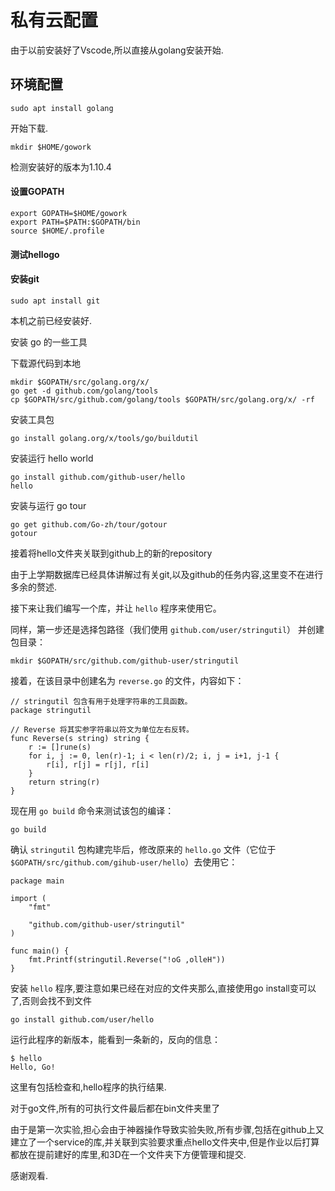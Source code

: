 # 私有云配置

由于以前安装好了Vscode,所以直接从golang安装开始.

## 环境配置

```
sudo apt install golang
```

开始下载.

````
mkdir $HOME/gowork
````

检测安装好的版本为1.10.4

#### 设置GOPATH

```
export GOPATH=$HOME/gowork
export PATH=$PATH:$GOPATH/bin
source $HOME/.profile
```



#### 测试hellogo

#### 安装git

```
sudo apt install git
```

本机之前已经安装好.

安装 go 的一些工具

下载源代码到本地

```
mkdir $GOPATH/src/golang.org/x/
go get -d github.com/golang/tools
cp $GOPATH/src/github.com/golang/tools $GOPATH/src/golang.org/x/ -rf
```

安装工具包

```
go install golang.org/x/tools/go/buildutil
```

安装运行 hello world

```
go install github.com/github-user/hello
hello
```



安装与运行 go tour

```
go get github.com/Go-zh/tour/gotour
gotour
```

接着将hello文件夹关联到github上的新的repository



由于上学期数据库已经具体讲解过有关git,以及github的任务内容,这里变不在进行多余的赘述.



接下来让我们编写一个库，并让 `hello` 程序来使用它。

同样，第一步还是选择包路径（我们使用 `github.com/user/stringutil`） 并创建包目录：

```
mkdir $GOPATH/src/github.com/github-user/stringutil
```

接着，在该目录中创建名为 `reverse.go` 的文件，内容如下：

```
// stringutil 包含有用于处理字符串的工具函数。
package stringutil

// Reverse 将其实参字符串以符文为单位左右反转。
func Reverse(s string) string {
	r := []rune(s)
	for i, j := 0, len(r)-1; i < len(r)/2; i, j = i+1, j-1 {
		r[i], r[j] = r[j], r[i]
	}
	return string(r)
}
```

现在用 `go build` 命令来测试该包的编译：

```
go build
```

确认 `stringutil` 包构建完毕后，修改原来的 `hello.go` 文件（它位于`$GOPATH/src/github.com/gihub-user/hello`）去使用它：

```
package main

import (
	"fmt"

	"github.com/github-user/stringutil"
)

func main() {
	fmt.Printf(stringutil.Reverse("!oG ,olleH"))
}
```

安装 `hello` 程序,要注意如果已经在对应的文件夹那么,直接使用go install变可以了,否则会找不到文件

```
go install github.com/user/hello
```

运行此程序的新版本，能看到一条新的，反向的信息：

```
$ hello
Hello, Go!
```

这里有包括检查和,hello程序的执行结果.

对于go文件,所有的可执行文件最后都在bin文件夹里了

由于是第一次实验,担心会由于神器操作导致实验失败,所有步骤,包括在github上又建立了一个service的库,并关联到实验要求重点hello文件夹中,但是作业以后打算都放在提前建好的库里,和3D在一个文件夹下方便管理和提交.

感谢观看.
